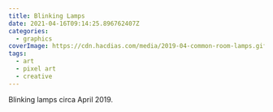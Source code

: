 ```yaml
---
title: Blinking Lamps
date: 2021-04-16T09:14:25.896762407Z
categories:
  - graphics
coverImage: https://cdn.hacdias.com/media/2019-04-common-room-lamps.gif
tags:
  - art
  - pixel art
  - creative
---
```


Blinking lamps circa April 2019.
